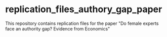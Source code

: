 # replication_files_authory_gap_paper
 This repository contains replication files for the paper "Do female experts face an authority gap? Evidence from Economics"
